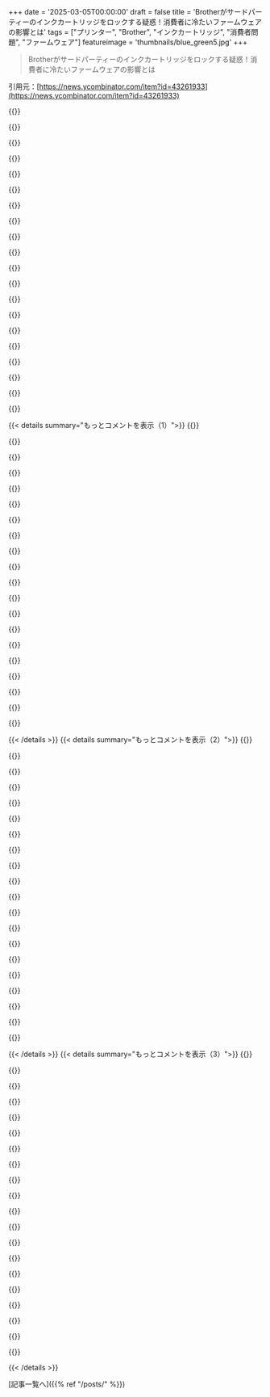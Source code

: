 +++
date = '2025-03-05T00:00:00'
draft = false
title = 'Brotherがサードパーティーのインクカートリッジをロックする疑惑！消費者に冷たいファームウェアの影響とは'
tags = ["プリンター", "Brother", "インクカートリッジ", "消費者問題", "ファームウェア"]
featureimage = 'thumbnails/blue_green5.jpg'
+++

> Brotherがサードパーティーのインクカートリッジをロックする疑惑！消費者に冷たいファームウェアの影響とは

引用元：[https://news.ycombinator.com/item?id=43261933](https://news.ycombinator.com/item?id=43261933)

{{<matomeQuote body="Brotherのファームウェア更新には消費者に厳しい実験があったらしいよ。今はupdate.brother.co.jpのrdnsをブロックしてる。サブネットはこれらの範囲だよ。<br>・3.164.143.0/24<br>・13.249.98.0/24<br>・18.154.219.0/24<br>・18.155.68.0/24<br>・18.160.225.0/24<br>BrotherはCDNサービスにcloudfront使ってるらしいから、地域によってサブネットが違うみたい。" userName="WarOnPrivacy" createdAt="2025-03-05T04:41:27" color="#785bff">}}

{{<matomeQuote body="プリンターは絶対にインターネットに繋げない！ネットに出られないゴミ箱サブネットに入れてる。HPだけど、ファームウェアが取れないことに文句言うから、逆に安心するよ。" userName="ohgr" createdAt="2025-03-05T07:18:00" color="#45d325">}}

{{<matomeQuote body="注意しないとね。ファームウェアの更新が印刷ジョブで送られることがあるから、WindowsやMac、Android、iOS、Chromebookのクライアントがプリンターに全く接触しない方がいいよ。" userName="Brian_K_White" createdAt="2025-03-05T13:11:29" color="">}}

{{<matomeQuote body="それはずるいし悪いことだね。詳しいメカニズムについて教えてほしい。たとえばPDFに埋め込まれたJavaScriptで送られるなら、プロキシを使ってそれを外せるかも。" userName="throw10920" createdAt="2025-03-05T13:23:23" color="">}}

{{<matomeQuote body="特別な同意がなければ、無許可のアクセスや無許可の改変は、少なくとも英国と米国では犯罪として判断されるんじゃない？" userName="pbhjpbhj" createdAt="2025-03-05T13:41:13" color="#ff5c5c">}}

{{<matomeQuote body="AndroidやiOSはプリンタードライバーをサポートしてないから安全じゃない？" userName="account42" createdAt="2025-03-05T13:48:12" color="">}}

{{<matomeQuote body="iOSについては分からないけど、Androidからは印刷できるよ。iOSからは印刷できないなんて信じられないけど、Appleのエコシステムは本当に奇妙だからなあ。今のWebOSがLG TVにまだプリンタードライバーを持っているかは分からないけど、仮にあったとしてもオープンソースじゃないから信頼できないね。" userName="Brian_K_White" createdAt="2025-03-05T14:16:19" color="">}}

{{<matomeQuote body="印刷できるからといって自分のプリンター用のドライバーがあるわけじゃないよ。両方とも、半標準化されたプロトコルをサポートしてるからね。" userName="account42" createdAt="2025-03-05T14:21:36" color="">}}

{{<matomeQuote body="それはドライバーでもあるし接続でもある。psパッケージがhttpsやbluetooth、lpr、jetdirect経由で送られても関係ない。要は、コントロールできないソフトウェアがデータを生成してプリンターに届けたってことだよ。" userName="Brian_K_White" createdAt="2025-03-05T14:38:43" color="">}}

{{<matomeQuote body="OSがプリンターメーカーのソフトウェアなしにランダムなプリンターのファームウェア更新を送信することはないよ。" userName="account42" createdAt="2025-03-05T14:45:19" color="#785bff">}}

{{<matomeQuote body="でもさ、何が問題なの？iOSのクライアントをプリンターにアクセスさせないって言っただけで、Appleがそのソフトを作ったなんて言ってないよ。WindowsでもMicrosoftからの危険はない。HPのソフトをダウンロードしてインストールすれば、やられちゃうからね。理論的には安全なオープンソースのドライバを書けるけど、信用できないドライバもあるし。Androidでも同様にHPやSamsungのドライバがあるし、メーカーが書いてるんだよ。だから、信用できないドライバについて言ったわけ。" userName="Brian_K_White" createdAt="2025-03-05T15:00:12" color="#45d325">}}

{{<matomeQuote body="で、具体的に何が心配なの？iOSかAndroidのユーザーがbrother.comに行って”brick_my_printer.pdf”を印刷するってこと？そんな心配をしてたら、プリンターなんて捨てた方がいいよ。アップデートがステガノグラフィーで隠される可能性だってあるし、品質を下げずにフィルターもサーバーもキャッチできないからね。" userName="account42" createdAt="2025-03-05T15:13:27" color="">}}

{{<matomeQuote body="なんでそんなことをする必要があるの？全部が”許可”であって”ブロック”じゃなきゃダメだよ。機械は我々、ユーザーのために働くべきなのに。昔のWindows ExplorerがMicrosoftにアクセスしていた時は理解できなかった。WordやExcelが「ヘルプ」を求めるのは分かるけど、普通のファイル検索で外に出る必要はないんだ。一般的な家庭のユーザーはブラウザとWindows更新以外はネットに必要ないんだから。" userName="HenryBemis" createdAt="2025-03-05T08:43:40" color="">}}

{{<matomeQuote body="機械は我々、ユーザーのために働くべきって同意するけど、時には消費者が誘惑に負けて自由を少し取られることもある。現実には、買い手はあまり気にしないし、その違いや結果についてもよく理解してないことが多いんだよね。" userName="thih9" createdAt="2025-03-05T09:45:55" color="">}}

{{<matomeQuote body="それは多くの人が企業に対して懐疑的になった理由を説明する良い argument になるかもね。企業が人を利用している例は数えきれないよ。祖父の世代の話を聞くと、かつては会社を信じていたなんて言うけど、今ではその時代よりもっと悪いものがあると確信してる。" userName="toofy" createdAt="2025-03-05T12:54:12" color="#ff5733">}}

{{<matomeQuote body="ほとんどの人はそういうことを望んでないよ。セキュリティの問題はパッチを当てて、できれば何も作業しなくても直して欲しいと思ってる。バグが直せるのも望んでるし、クライアントが求める機能を優先して直して欲しいと思ってる。多くの場合、無料のものを選ぶし、無料だとユーザーが見るべき広告も考えないといけない。" userName="miki123211" createdAt="2025-03-05T10:30:17" color="">}}

{{<matomeQuote body="ただのプリンターだよ。セキュリティの問題があるとしたら、インターネットに直接繋がってるか、LAN内のデバイスが攻撃してる場合だけだ。この前者は知識がないと実現できないし、後者は可能性はあるけど、プリンターがシンプルすぎて持続的な脅威になることは少ないよ。" userName="Zak" createdAt="2025-03-05T13:17:19" color="">}}

{{<matomeQuote body="もちろん、セキュリティの問題はデバイスがインターネットにアクセスしていないことでかなり軽減されているし、ほとんどの人は広告が嫌いだよ、私もね。" userName="wkat4242" createdAt="2025-03-05T11:46:43" color="">}}

{{<matomeQuote body="広告が嫌いな人、多いよね。私はマナーある広告は気にしないけど、嫌なのは広告業界に蔓延るストーキング。これは全然マナーがないからブロックしてる。<br>＞“昔のポップアップ広告や、自動再生の動画、音声に干渉するようなものはほんとに嫌だ。”" userName="dspillett" createdAt="2025-03-05T12:30:56" color="">}}

{{<matomeQuote body="インターネット広告は本当にひどい戦争だよ。クズな手法を使わないと、他の競合にやられちゃうからさ。最近、マナーのある広告を見た記憶がないよ。PiHoleのリストは増える一方、インターネットが変わらない限りずっとこのままだと思う。" userName="pdimitar" createdAt="2025-03-05T19:04:20" color="#ff5733">}}

{{< details summary="もっとコメントを表示（1）">}}
{{<matomeQuote body="Moto Edgeのバッテリー寿命、Rethink DNSで倍増したよ。アプリごとにブロックしてて、電話ホームしないゴミがいっぱい。" userName="zecg" createdAt="2025-03-05T14:20:58" color="">}}

{{<matomeQuote body="プリンターと無料の無制限SIMカード、いいね！" userName="notpushkin" createdAt="2025-03-05T09:29:17" color="">}}

{{<matomeQuote body="eSIMが普及するまではいいけど、そうなったら電子機器を全部アルミホイルで包まなきゃ。" userName="hhjj" createdAt="2025-03-05T10:24:24" color="">}}

{{<matomeQuote body="消費者を監視しない安価な電子機器が生まれればいいけど、現実はどうだろうね。" userName="hkt" createdAt="2025-03-05T11:02:11" color="">}}

{{<matomeQuote body="監視しないハードウェアはますます高くなるよ。" userName="FredPret" createdAt="2025-03-05T13:32:23" color="">}}

{{<matomeQuote body="この返信はHNにはあまり価値がないけど、お前のコメントは古いミームそのものだね。<br>＞“家の中には全てIoTが繋がってて、スマホでコントロールするのが好き！”と“最新の技術は2004年のプリンターで、異音がしたら撃つ覚悟”って感じ。" userName="DoingIsLearning" createdAt="2025-03-05T08:40:21" color="#ff5733">}}

{{<matomeQuote body="冗談言ってるけど、90年代のCompuserveのCDが初体験でした。突然ハードドライブのランプが点いたから、電源切ってCDをゴミ箱にポイしたよ。この体験以来、プログラムには超疑い深くなってて、復讐が何度もあった。" userName="LinuxBender" createdAt="2025-03-05T10:56:58" color="">}}

{{<matomeQuote body="ブラウザからプリンターに接続する悪さをするJavaScriptがあるかもね。" userName="throwawayqqq11" createdAt="2025-03-05T10:32:08" color="">}}

{{<matomeQuote body="最近のスマートデバイスが公衆Wi-Fiに接続されるのが心配なんだ。工場出荷時に設定されてたらやばい。" userName="ohgr" createdAt="2025-03-05T11:21:32" color="">}}

{{<matomeQuote body="Amazonのサーバーをブロックしてるかもね。Brotherのサーバーはそのうち再配置されるし、DNS名の解決を防ぐ方がいいかも。" userName="viraptor" createdAt="2025-03-05T05:22:35" color="">}}

{{<matomeQuote body="それはありえないと思う。多くの企業は監視のために暗号化DNSを許可しないから。" userName="viraptor" createdAt="2025-03-05T13:38:38" color="">}}

{{<matomeQuote body="特に理由がなければ、プリンターのインターネットアクセスを全てブロックするのがベストだと思う。" userName="jchw" createdAt="2025-03-05T06:01:58" color="#ff5c5c">}}

{{<matomeQuote body="共有フォルダーに直接スキャンする？メールに送る？" userName="gregncheese" createdAt="2025-03-05T07:00:05" color="">}}

{{<matomeQuote body="スキャナーがメール送るのが便利だとは思えない。ローカルネットワークでBrotherプリンターは共有フォルダーにスキャンできるし十分だよ。" userName="jchw" createdAt="2025-03-05T07:26:50" color="">}}

{{<matomeQuote body="＞でもスキャナーがメール送るのが便利だとは思えない。大きいレーザーコンボを使ってるけど、領収書をスキャンしたら共有フォルダーにアップロードして会計士が受け取るんだ。" userName="rafaelmn" createdAt="2025-03-05T07:49:43" color="">}}

{{<matomeQuote body="まだ確証がないとこで飛び込むのは嫌だな。Brotherでアフターマーケットのトナー使ってるけど全然問題ないし。このLouisのウィキの投稿は2、3年前のもので、redditの報告も3人しかいないんだよね。あの長い動画は新しい情報がなく、toms hardwareの記事も同じことを繰り返してるだけ。これが主な情報源だよ：<br>1. https://www.reddit.com/r/printers/comments/s9b2eg/brother_mf...<br>2. https://github.com/sedrubal/brother_printer_fwupd/issues/9<br>3. https://news.ycombinator.com/item?id=31860131" userName="samlinnfer" createdAt="2025-03-05T04:09:34" color="">}}

{{<matomeQuote body="私の経験では、Brother MDC-J480DWを使って3年、サードパーティのインクをいつも買ってたんだけど、2週間前にカラーインクを交換したらインクが入ってないって言われたの。見た目はあるのに、いろんな黒カートリッジもダメだった。その後、Walmartで普通のやつを買ったら問題なく動いた。みんなの体験がこうじゃないかもしれないけど、最近変わった気がするし、インクが切れたら捨てちゃうつもり。" userName="philipodonnell" createdAt="2025-03-05T04:23:48" color="#ff5733">}}

{{<matomeQuote body="これは別の問題のようだね。インクレベルが高いのが受け入れられないって報告してるけど、他の投稿は高いミスアライメントのこと言ってる。" userName="viraptor" createdAt="2025-03-05T04:35:56" color="">}}

{{<matomeQuote body="全てのBrotherモデルにあてはまるかは分からないけど、うちのはトナーのオドメーターをリセットするキーの組み合わせがあるから、トナーを使い切れるまで軽いグレーで印刷できるよ。" userName="PennRobotics" createdAt="2025-03-05T10:38:43" color="">}}

{{<matomeQuote body="俺のJ480DWも先月まさに同じ問題があった。別のブランドのアフターマーケットカートリッジを頼んだら、問題なく使えた。供給元の問題かもしれない。" userName="nazgulsenpai" createdAt="2025-03-05T21:14:13" color="">}}


{{< /details >}}
{{< details summary="もっとコメントを表示（2）">}}
{{<matomeQuote body="MFC-J480DWを長年使ってて、安いジェネリックインクカートリッジで満足してた。でも、ここで読んでることが心配になってきた。USBでPCに接続してるけど、更新がPCから来てるかわからない。" userName="venusenvy47" createdAt="2025-03-06T00:59:41" color="">}}

{{<matomeQuote body="これ確認できるよ。Brother HL-L3270CDWカラーレーザーは、サードパーティのトナーは最初は問題なかったけど、ファームウェアアップグレード後は認識しなくなった。いろんなブランドのを試したけど、どれもダメで、古いファームウェアに戻す方法もない。これが最後のBrotherカラー印刷機になるかな、普通のトナーを受け入れるまで。" userName="jeffdubin" createdAt="2025-03-05T06:19:17" color="#ff5733">}}

{{<matomeQuote body="このモデルのファミリーのファームウェアをロールバックする方法があるから、インターネットで調べてみて。俺もやってみたら同じ問題が解決したよ。" userName="grumpysysop" createdAt="2025-03-05T09:22:41" color="">}}

{{<matomeQuote body="当時使ってた有用なリンクを覚えてる：<br>https://www.reddit.com/r/printers/comments/qcstzv/downgrade_...（ドイツ語）<br>https://github.com/CauldronDevelopmentLLC/oh-brother/issues/...  <br>https://www.reddit.com/r/printers/comments/w60687/comment/ih...  <br>https://www.reddit.com/r/printers/comments/w9bc3g/downdgradi..." userName="grumpysysop" createdAt="2025-03-05T13:02:22" color="">}}

{{<matomeQuote body="＞それが最後のBrotherカラー印刷機になるかな 代わりに何を買えばいいの？Brotherは一般にジェネリック消耗品に対して最も寛容で、反消費者的な行為が少ないブランドとして知られてるのに、今やBrotherもこの手のことをするとは...。" userName="GuB-42" createdAt="2025-03-05T18:06:44" color="#ff33a1">}}

{{<matomeQuote body="そのプリンター持ってるんだけど、初めてサードパーティのトナー買おうとしてたんだ。どのファームウェアバージョンでサードパーティのトナーが使えなくなったの？今は1.35なんだけど、自動更新のチェックは無効にした。でも遅すぎたかもな。" userName="mholt" createdAt="2025-03-05T18:22:59" color="#785bff">}}

{{<matomeQuote body="じゃあ、何を買えばいいの？Brotherは最後の良心的なプリンター会社だと思ってたんだけど。" userName="Ma8ee" createdAt="2025-03-06T02:16:49" color="">}}

{{<matomeQuote body="最近トナーを替えたら、”未確認のインクを使用してます”ってメッセージが出て、片側に黒い線が入って印刷されるようになった。何年も問題なかったのに、意図的に体験を悪化させようとしてる気がする。" userName="schneems" createdAt="2025-03-05T04:47:20" color="">}}

{{<matomeQuote body="自分も同じような経験があって、サードパーティのトナーに替えたらプリンターが機能しなくなったってサポートから言われた。OEMの始まりのカートリッジからDRMチップをサードパーティのカートリッジに移植したら問題は解決した。" userName="MostlyStable" createdAt="2025-03-05T08:00:38" color="#ff5c5c">}}

{{<matomeQuote body="自分は同じことやったけど、オリジナルのBrotherトナーセットからチップを移してもダメだったな。" userName="varispeed" createdAt="2025-03-05T10:57:07" color="">}}

{{<matomeQuote body="確認なんだけど、”それ”はBrotherのプリンター？それとも他のブランド？" userName="noname120" createdAt="2025-03-05T08:12:22" color="">}}

{{<matomeQuote body="うん、二つの異なるモデル（どちらもBrother）。シンプルな白黒プリンターと、白黒+スキャナーのモデルだったと思う。型番は今思い出せないけど。" userName="MostlyStable" createdAt="2025-03-05T16:28:59" color="">}}

{{<matomeQuote body="それは残念だな。Brotherはこんなごまかしをする会社じゃないと思ってたのに。古い型番のプリンターに戻るしかないな。" userName="noname120" createdAt="2025-03-07T11:07:17" color="">}}

{{<matomeQuote body="BrotherのHL-3220CWを買ったけど、互換トナーが使えないの。新しいファームウェアもなし。数年前に買ったHL-3230CDWは互換トナーが問題なく使えてるのに。古いプリンターはトナーが35ポンドで済むけど、新しいのは150ポンドかかるんだ。" userName="varispeed" createdAt="2025-03-05T10:54:19" color="#38d3d3">}}

{{<matomeQuote body="プリンターの推薦は難しいよね。古いモデルを使ってる支持者が多いから、会社が悪化してもすぐには評価が変わらないんだよ。" userName="wewxjfq" createdAt="2025-03-05T08:02:05" color="">}}

{{<matomeQuote body="このスレには似たような話がたくさんあるけど、あまり信じられない。Brotherのプリンターでトナーが認識されなくなったことがあって、リセットするボタンの組み合わせを使うこともあった。新しい問題がBrotherの陰謀かもしれないけど、センサーの不具合も考えられる。" userName="drfuzzy89" createdAt="2025-03-05T18:41:16" color="">}}

{{<matomeQuote body="昔はBrotherのプリンターを使ってたけど、最近古い型番のBrotherでも互換トナーが使えなくなってショック。HPもBrotherもダメなら、他に良心的なプリンター売ってる会社は残ってるの？" userName="drpixie" createdAt="2025-03-05T11:42:59" color="">}}

{{<matomeQuote body="今となっては、モデルごとに調べるしかないね。会社全体を信用できないから。いいプリンターリストがあればすごく助かるけど、古いHPのプリンターは安いトナーも使えるんだよね。" userName="opan" createdAt="2025-03-05T12:55:54" color="">}}

{{<matomeQuote body="Epson EcoTankに乗り換えたのは最高の決断だった。インクタンクは大きいから、気にせず何年も補充しなくて済むし、今までのカートリッジ式プリンターとは全然違う。" userName="javawizard" createdAt="2025-03-05T03:57:37" color="#785bff">}}

{{<matomeQuote body="従来のカートリッジは、定期的に印刷しないとインクが乾いて詰まることがある。だから、私はレーザープリンターが好き。パイプが詰まるとなると、プリンター全体がダメになるかもね。" userName="john01dav" createdAt="2025-03-05T04:21:50" color="">}}


{{< /details >}}
{{< details summary="もっとコメントを表示（3）">}}
{{<matomeQuote body="Brotherのスキャナー行ったとき、サポートが最悪で、間違ったキャリブレーションシートを送られて、ユーザー側の問題だと言われた。Xeroxは良い選択肢かもね。" userName="zamalek" createdAt="2025-03-05T05:28:16" color="">}}

{{<matomeQuote body="いつ買ったの？ちょっと調べた感じだと、Xeroxも3rd-party消耗品に対して詐欺的な行為をするみたいだね。品質を人工的に落としたり、地域ロックしたり、インクを早く使い切るように騙したり、金銭的に利益が出ないものは全く使えなくするDRMを使ったり。" userName="noname120" createdAt="2025-03-05T08:19:22" color="#ff5733">}}

{{<matomeQuote body="レーザーで印刷ヘッドを動かすって、そういう仕組みじゃないよ。まあ、自分の6515には3rd-partyトナー使ってるけど、全然問題ないよ。トラブルがあるのは、メーター付きプリンターを買った人たちかも。" userName="zamalek" createdAt="2025-03-05T16:39:30" color="">}}

{{<matomeQuote body="レーザーのヘッドはずれることもあるけど、Xeroxがやってるかは不明。6515は9年前のモデルだし、もう売られてないよね。時代が変わってる可能性もあるし、高価格なプロ向けモデルだし、あまりそんなことしないと思うけど。まあ、調べたら取り換えられないパーツもあるみたい。例えば、フューザーはユーザーが交換できないらしい。" userName="noname120" createdAt="2025-03-07T11:06:14" color="">}}

{{<matomeQuote body="＞人工的に品質を落とす（DPIを下げたり、印刷ヘッドを動かしたり）<br>うーん、ユーザーはそれのせいでプリンターのせいにするんじゃない？" userName="account42" createdAt="2025-03-05T15:07:21" color="">}}

{{<matomeQuote body="3rd-partyカートリッジだけの時にだけ起こるなら、それは言い訳にならないでしょ。Xeroxが純正と比べて低品質だと言ってるし。" userName="noname120" createdAt="2025-03-07T10:59:11" color="">}}

{{<matomeQuote body="Xerox最高！オフィスが潰れた会社から持ってきたVersaLinkを使ってるけど、最初に入ってたトナーで今も印刷してる！印刷は鮮明で早いし、アイドル時の電力も少ないから、大好き！" userName="skyyler" createdAt="2025-03-05T19:17:05" color="#785bff">}}

{{<matomeQuote body="湿気が多い場所ではトナーは固まってしまって、インクは乾かないよね。SEアジアではインクジェットが人気の理由もそこかも。" userName="userbinator" createdAt="2025-03-05T05:25:47" color="">}}

{{<matomeQuote body="家の中は湿気が少ないからそうでもないよ。20年前に南フロリダでインクジェットはもうやめた。" userName="sejje" createdAt="2025-03-05T12:37:13" color="">}}

{{<matomeQuote body="熱帯地方にはエアコンを常にかけない家も多い場所があるよ。例えば南東アジアみたいに。" userName="starspangled" createdAt="2025-03-05T12:49:25" color="">}}

{{<matomeQuote body="いいポイントだね。<br>自分も似たような使い方で、今まで問題ないよ。ほとんど数ヶ月使わない時もあったけど、ちょっとヘッドクリーニングしたらすぐ良くなるし。文書印刷にはレーザープリンタは最高だけど、自分の印刷の半分がステッカーや高品質の写真印刷だから、インクジェットも捨てられないね。自分のプリンターはEpson EcoTank ET-8550。" userName="javawizard" createdAt="2025-03-05T04:38:06" color="#ff5733">}}

{{<matomeQuote body="インクが詰まるのが問題じゃないんだよ。ヘッド詰まりだともうプリンターは壊れちゃう。" userName="sebazzz" createdAt="2025-03-05T06:35:15" color="">}}

{{<matomeQuote body="Epsonプリンターのヘッド詰まりは、イソプロピルアルコール数滴で解消できたことがあるよ。再発しないことが多いから、不気味だけど効果はあるかも。" userName="numpad0" createdAt="2025-03-05T07:03:23" color="#45d325">}}

{{<matomeQuote body="どこでそんなの聞いたの？カートリッジレスプリンターの交換ヘッドは、別売りで購入できるのがほとんどだよ。" userName="javawizard" createdAt="2025-03-05T06:51:47" color="">}}

{{<matomeQuote body="印刷が少ないから、プリンターは買い替えなかった。文書印刷サービスがページあたり約10セントで済むし、その値段は安い。" userName="starspangled" createdAt="2025-03-05T13:07:03" color="">}}

{{<matomeQuote body="レーザーは良い選択。カラーレーザーが最適だけど、一部のインクジェットには及ばないこともあるね。" userName="j45" createdAt="2025-03-05T04:36:56" color="">}}

{{<matomeQuote body="中古のHPエンタープライズワークグループプリンターが個人用には最適だよ。高額なレーザープリンターは修理可能で耐久性もある。" userName="alsoforgotmypwd" createdAt="2025-03-05T05:12:16" color="">}}

{{<matomeQuote body="白黒印刷の選択肢はたくさんあるし、Laser LEDプリンターはコスパがいいよ。" userName="j45" createdAt="2025-03-06T18:34:11" color="">}}

{{<matomeQuote body="リフィル可能な液体インクタンクのプリンターは、内部の廃インクスペースに注意。Canonは交換可能なモデルもあったよ。" userName="gradschool" createdAt="2025-03-05T14:49:59" color="#ff5c5c">}}

{{<matomeQuote body="EcoTankプリンターは特に注意が必要。廃インクパスはユーザーが交換可能だけど、交換しないとエラーが出るから厄介だよ。" userName="username190" createdAt="2025-03-05T16:00:31" color="#38d3d3">}}


{{< /details >}}


[記事一覧へ]({{% ref "/posts/" %}})
